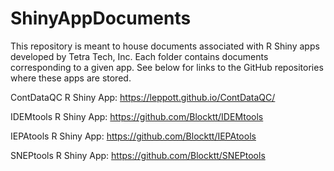 # ShinyAppDocuments
This repository is meant to house documents associated with R Shiny apps developed by Tetra Tech, Inc. Each folder contains documents corresponding to a given app. See below for links to the GitHub repositories where these apps are stored.

ContDataQC R Shiny App: https://leppott.github.io/ContDataQC/

IDEMtools R Shiny App: https://github.com/Blocktt/IDEMtools

IEPAtools R Shiny App: https://github.com/Blocktt/IEPAtools

SNEPtools R Shiny App: https://github.com/Blocktt/SNEPtools
